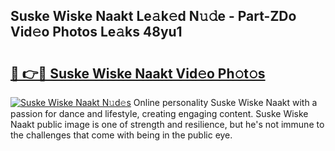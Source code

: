 ## Suske Wiske Naakt Le𝚊k𝚎d N𝚞𝚍e - Part-ZDo Vid𝚎o Photos Le𝚊ks 48yu1

# <h2><a href="http://fb00dc.evod.top/?m=Suske+Wiske+Naakt">🔗 👉🔴 Suske Wiske Naakt Vid𝚎o Ph𝚘t𝚘s</a></h2>

[![Suske Wiske Naakt N𝚞d𝚎s](https://i.imgur.com/8V9OHl7.gif)](http://fb00dc.evod.top/?m=Suske+Wiske+Naakt)
Online personality Suske Wiske Naakt with a passion for dance and lifestyle, creating engaging content. Suske Wiske Naakt public image is one of strength and resilience, but he's not immune to the challenges that come with being in the public eye. 
